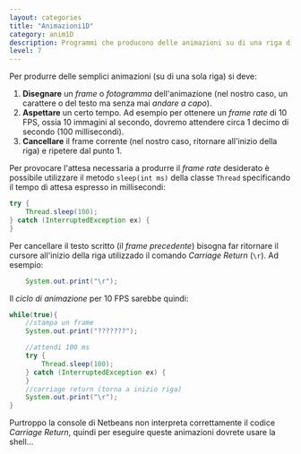 ```yaml
---
layout: categories
title: "Animazioni1D"
category: anim1D
description: Programmi che producono delle animazioni su di una riga di terminale.
level: 7
---
```


Per produrre delle semplici animazioni (su di una sola riga) si deve:

1. **Disegnare** un *frame* o *fotogramma* dell'animazione (nel nostro caso, un carattere o del testo ma senza mai *andare a capo*).
2. **Aspettare** un certo tempo. Ad esempio per ottenere un *frame rate* di 10 FPS, ossia 10 immagini al secondo, dovremo attendere circa 1 decimo di secondo (100 millisecondi).
3. **Cancellare** il frame corrente (nel nostro caso, ritornare all'inizio della riga) e ripetere dal punto 1.

Per provocare l'attesa necessaria a produrre il *frame rate* desiderato è possibile utilizzare il metodo `sleep(int ms)` della classe `Thread` specificando il tempo di attesa espresso in millisecondi:

~~~java
try {
    Thread.sleep(100);
} catch (InterruptedException ex) {
}
~~~

Per cancellare il testo scritto (il *frame precedente*) bisogna far ritornare il cursore all'inizio della riga utilizzado il comando *Carriage Return* (`\r`). Ad esempio: 

~~~java
	System.out.print("\r");
~~~


Il *ciclo di animazione* per 10 FPS sarebbe quindi:

~~~java
while(true){
	//stampa un frame
	System.out.print("???????");

	//attendi 100 ms
	try {
   		Thread.sleep(100);
	} catch (InterruptedException ex) {
	}
	//carriage return (torna a inizio riga)
	System.out.print("\r");
}
~~~

Purtroppo la console di Netbeans non interpreta correttamente il codice *Carriage Return*, quindi per eseguire queste animazioni dovrete usare la shell...
